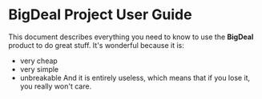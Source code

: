 # BigDeal Project User Guide

This document describes everything you need to know to use the **BigDeal** product to do great stuff.
It's wonderful because it is:
* very cheap
* very simple
* unbreakable
And it is entirely useless, which means that if you lose it, you really won't care.
